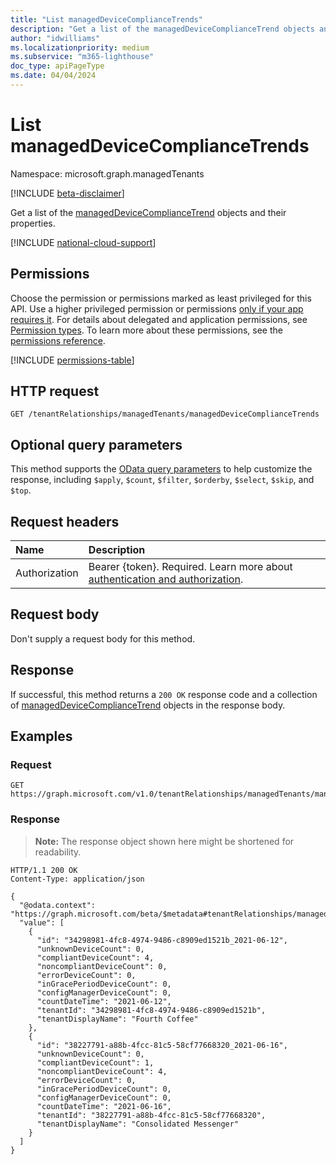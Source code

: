 ```yaml
---
title: "List managedDeviceComplianceTrends"
description: "Get a list of the managedDeviceComplianceTrend objects and their properties."
author: "idwilliams"
ms.localizationpriority: medium
ms.subservice: "m365-lighthouse"
doc_type: apiPageType
ms.date: 04/04/2024
---
```


# List managedDeviceComplianceTrends
Namespace: microsoft.graph.managedTenants

[!INCLUDE [beta-disclaimer](../../includes/beta-disclaimer.md)]

Get a list of the [managedDeviceComplianceTrend](../resources/managedtenants-manageddevicecompliancetrend.md) objects and their properties.

[!INCLUDE [national-cloud-support](../../includes/global-only.md)]

## Permissions
Choose the permission or permissions marked as least privileged for this API. Use a higher privileged permission or permissions [only if your app requires it](/graph/permissions-overview#best-practices-for-using-microsoft-graph-permissions). For details about delegated and application permissions, see [Permission types](/graph/permissions-overview#permission-types). To learn more about these permissions, see the [permissions reference](/graph/permissions-reference).

<!-- { "blockType": "permissions", "name": "managedtenants_managedtenant_list_manageddevicecompliancetrends" } -->
[!INCLUDE [permissions-table](../includes/permissions/managedtenants-managedtenant-list-manageddevicecompliancetrends-permissions.md)]

## HTTP request

<!-- {
  "blockType": "ignored"
}
-->
```http
GET /tenantRelationships/managedTenants/managedDeviceComplianceTrends
```

## Optional query parameters
This method supports the [OData query parameters](/graph/query-parameters) to help customize the response, including `$apply`, `$count`, `$filter`, `$orderby`, `$select`, `$skip`, and `$top`.

## Request headers
|Name|Description|
|:---|:---|
|Authorization|Bearer {token}. Required. Learn more about [authentication and authorization](/graph/auth/auth-concepts).|

## Request body
Don't supply a request body for this method.

## Response

If successful, this method returns a `200 OK` response code and a collection of [managedDeviceComplianceTrend](../resources/managedtenants-manageddevicecompliancetrend.md) objects in the response body.

## Examples

### Request
<!-- {
  "blockType": "request",
  "name": "list_manageddevicecompliancetrend"
}
-->
```http
GET https://graph.microsoft.com/v1.0/tenantRelationships/managedTenants/managedDeviceComplianceTrends
```


### Response
>**Note:** The response object shown here might be shortened for readability.
<!-- {
  "blockType": "response",
  "truncated": true,
  "@odata.type": "Collection(microsoft.graph.managedTenants.managedDeviceComplianceTrend)"
}
-->
```http
HTTP/1.1 200 OK
Content-Type: application/json

{
  "@odata.context": "https://graph.microsoft.com/beta/$metadata#tenantRelationships/managedTenants/managedDeviceComplianceTrends",
  "value": [
    {
      "id": "34298981-4fc8-4974-9486-c8909ed1521b_2021-06-12",
      "unknownDeviceCount": 0,
      "compliantDeviceCount": 4,
      "noncompliantDeviceCount": 0,
      "errorDeviceCount": 0,
      "inGracePeriodDeviceCount": 0,
      "configManagerDeviceCount": 0,
      "countDateTime": "2021-06-12",
      "tenantId": "34298981-4fc8-4974-9486-c8909ed1521b",
      "tenantDisplayName": "Fourth Coffee"
    },
    {
      "id": "38227791-a88b-4fcc-81c5-58cf77668320_2021-06-16",
      "unknownDeviceCount": 0,
      "compliantDeviceCount": 1,
      "noncompliantDeviceCount": 4,
      "errorDeviceCount": 0,
      "inGracePeriodDeviceCount": 0,
      "configManagerDeviceCount": 0,
      "countDateTime": "2021-06-16",
      "tenantId": "38227791-a88b-4fcc-81c5-58cf77668320",
      "tenantDisplayName": "Consolidated Messenger"
    }
  ]
}
```

